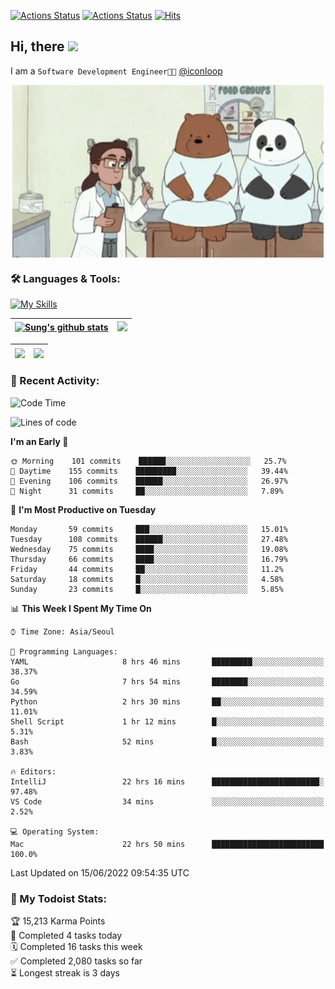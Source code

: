 
[![Actions Status](https://github.com/ddok2/ddok2/workflows/Todoist%20Readme/badge.svg)](https://github.com/ddok2/ddok2/actions)
[![Actions Status](https://github.com/ddok2/ddok2/workflows/wakatime-stats/badge.svg)](https://github.com/ddok2/ddok2/actions)
[![Hits](https://hits.seeyoufarm.com/api/count/incr/badge.svg?url=https%3A%2F%2Fgithub.com%2Fddok2&count_bg=%23FF9595&title_bg=%23555555&icon=github.svg&icon_color=%23FFFFFF&title=hits&edge_flat=false)](https://hits.seeyoufarm.com)

<!-- ![visitors](https://visitor-badge.laobi.icu/badge?page_id=ddok2.ddok2) -->
## Hi, there <img src="https://raw.githubusercontent.com/MartinHeinz/MartinHeinz/master/wave.gif" width="3%">

I am a `Software Development Engineer🧑‍💻` [@iconloop](https://github.com/iconloop)


<p align="center">
    <img align="center" alt="GIF" src="img/debugging.gif" />
</p>


### 🛠 Languages & Tools:

[![My Skills](https://skillicons.dev/icons?i=go,js,ts,py,express,react,svelte,jquery,pug,mongodb,mysql,redis,aws,docker,kubernetes)](https://skillicons.dev)


| <a href="https://github.com/ddok2"><img align="center" src="https://github-readme-stats.vercel.app/api?username=ddok2&show_icons=true&include_all_commits=true&count_private=true&theme=buefy&hide_border=true" alt="Sung's github stats" /></a> | <a href="https://github.com/ddok2"><img src="http://github-readme-streak-stats.herokuapp.com?user=ddok2&hide_border=true" /></a> |
| ------------- |------------- |


| <a href="https://github.com/ddok2"><img align="center" src="https://github-readme-stats.vercel.app/api/top-langs/?username=ddok2&theme=buefy&hide=html,css&hide_border=true width=50%" /></a> | <a href="https://github.com/ddok2"><img align="center" src="https://activity-graph.herokuapp.com/graph?username=ddok2&theme=github&hide_border=true" height="250" /></a> |
| ------------- |--------------------------------------------------------------------------------------------------------------------------------------------------------------------------|


<!-- <details open>
    <summary>📈 My GitHub Stats</summary>
    <p align="center">
        <a href="https://github.com/ddok2">
            <img align="center" src="https://github-readme-stats.vercel.app/api?username=ddok2&show_icons=true&include_all_commits=true&count_private=true&theme=buefy&hide_border=true" alt="Sung's github stats" />
        </a>
    </p>
</details>
<details>
    <summary>💬 Top Languages</summary>
    <p align="center"> 
        <a href="https://github.com/ddok2">
            <img align="center" src="https://github-readme-stats.vercel.app/api/top-langs/?username=ddok2&layout=compact&theme=buefy&hide=html,css&hide_border=true" />
        </a>
    </p>
</details> -->


### 🌈 Recent Activity:
<!--START_SECTION:waka-->
![Code Time](http://img.shields.io/badge/Code%20Time-0%20secs-blue)

![Lines of code](https://img.shields.io/badge/From%20Hello%20World%20I%27ve%20Written-275%20Thousand%20lines%20of%20code-blue)

**I'm an Early 🐤** 

```text
🌞 Morning    101 commits    ██████░░░░░░░░░░░░░░░░░░░   25.7% 
🌆 Daytime    155 commits    █████████░░░░░░░░░░░░░░░░   39.44% 
🌃 Evening    106 commits    ██████░░░░░░░░░░░░░░░░░░░   26.97% 
🌙 Night      31 commits     ██░░░░░░░░░░░░░░░░░░░░░░░   7.89%

```
📅 **I'm Most Productive on Tuesday** 

```text
Monday       59 commits     ███░░░░░░░░░░░░░░░░░░░░░░   15.01% 
Tuesday      108 commits    ██████░░░░░░░░░░░░░░░░░░░   27.48% 
Wednesday    75 commits     ████░░░░░░░░░░░░░░░░░░░░░   19.08% 
Thursday     66 commits     ████░░░░░░░░░░░░░░░░░░░░░   16.79% 
Friday       44 commits     ██░░░░░░░░░░░░░░░░░░░░░░░   11.2% 
Saturday     18 commits     █░░░░░░░░░░░░░░░░░░░░░░░░   4.58% 
Sunday       23 commits     █░░░░░░░░░░░░░░░░░░░░░░░░   5.85%

```


📊 **This Week I Spent My Time On** 

```text
⌚︎ Time Zone: Asia/Seoul

💬 Programming Languages: 
YAML                     8 hrs 46 mins       █████████░░░░░░░░░░░░░░░░   38.37% 
Go                       7 hrs 54 mins       ████████░░░░░░░░░░░░░░░░░   34.59% 
Python                   2 hrs 30 mins       ██░░░░░░░░░░░░░░░░░░░░░░░   11.01% 
Shell Script             1 hr 12 mins        █░░░░░░░░░░░░░░░░░░░░░░░░   5.31% 
Bash                     52 mins             █░░░░░░░░░░░░░░░░░░░░░░░░   3.83%

🔥 Editors: 
IntelliJ                 22 hrs 16 mins      ████████████████████████░   97.48% 
VS Code                  34 mins             ░░░░░░░░░░░░░░░░░░░░░░░░░   2.52%

💻 Operating System: 
Mac                      22 hrs 50 mins      █████████████████████████   100.0%

```


 Last Updated on 15/06/2022 09:54:35 UTC
<!--END_SECTION:waka-->

### 🚧 My Todoist Stats:
<!-- TODO-IST:START -->
🏆  15,213 Karma Points           
🌸  Completed 4 tasks today           
🗓  Completed 16 tasks this week           
✅  Completed 2,080 tasks so far           
⏳  Longest streak is 3 days
<!-- TODO-IST:END -->

